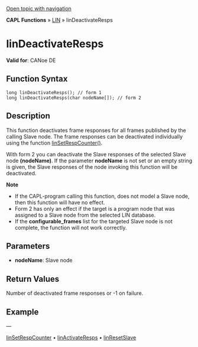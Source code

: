 [Open topic with navigation](../../../../../CANoeDEFamily.htm#Topics/CAPLFunctions/LIN/Functions/CAPLfunctionLINDeactivateResps.md)

**CAPL Functions** » [LIN](../CAPLfunctionsLINOverview.md) » linDeactivateResps

# linDeactivateResps

**Valid for**: CANoe DE

## Function Syntax

```plaintext
long linDeactivateResps(); // form 1
long linDeactivateResps(char nodeName[]); // form 2
```

## Description

This function deactivates frame responses for all frames published by the calling Slave node. The frame responses can be deactivated individually using the function [linSetRespCounter()](CAPLfunctionLINSetRespCounter.md).

With form 2 you can deactivate the Slave responses of the selected Slave node **(nodeName)**. If the parameter **nodeName** is not set or an empty string is given, the Slave responses of the node invoking this function will be deactivated.

**Note**

- If the CAPL-program calling this function, does not model a Slave node, then this function will have no effect.
- Form 2 has only an effect if the target is a program node that was assigned to a Slave node from the selected LIN database.
- If the **configurable_frames** list for the targeted Slave node is not complete, the function will not work correctly.

## Parameters

- **nodeName**: Slave node

## Return Values

Number of deactivated frame responses or -1 on failure.

## Example

—

[linSetRespCounter](CAPLfunctionLINSetRespCounter.md) • [linActivateResps](CAPLfunctionLINActivateResps.md) • [linResetSlave](CAPLfunctionLINResetSlave.md)
